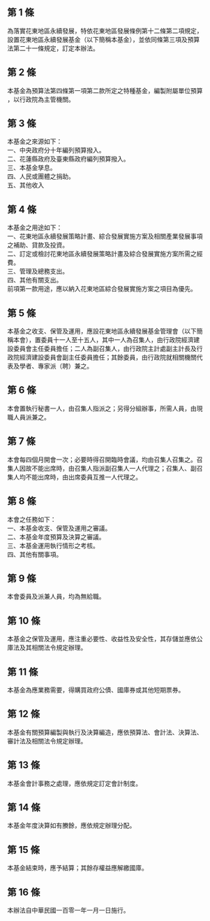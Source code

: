 第 1 條
-------
為落實花東地區永續發展，特依花東地區發展條例第十二條第二項規定，  
設置花東地區永續發展基金（以下簡稱本基金），並依同條第三項及預算  
法第二十一條規定，訂定本辦法。

第 2 條
-------
本基金為預算法第四條第一項第二款所定之特種基金，編製附屬單位預算  
，以行政院為主管機關。

第 3 條
-------
本基金之來源如下：  
一、中央政府分十年編列預算撥入。  
二、花蓮縣政府及臺東縣政府編列預算撥入。  
三、本基金孳息。  
四、人民或團體之捐助。  
五、其他收入

第 4 條
-------
本基金之用途如下：  
一、花東地區永續發展策略計畫、綜合發展實施方案及相關產業發展事項  
    之補助、貸款及投資。  
二、訂定或檢討花東地區永續發展策略計畫及綜合發展實施方案所需之經  
    費。  
三、管理及總務支出。  
四、其他有關支出。  
前項第一款用途，應以納入花東地區綜合發展實施方案之項目為優先。

第 5 條
-------
本基金之收支、保管及運用，應設花東地區永續發展基金管理會（以下簡  
稱本會），置委員十一人至十五人，其中一人為召集人，由行政院經濟建  
設委員會主任委員擔任；二人為副召集人，由行政院主計處副主計長及行  
政院經濟建設委員會副主任委員擔任；其餘委員，由行政院就相關機關代  
表及學者、專家派（聘）兼之。

第 6 條
-------
本會置執行秘書一人，由召集人指派之；另得分組辦事，所需人員，由現  
職人員派兼之。

第 7 條
-------
本會每四個月開會一次；必要時得召開臨時會議，均由召集人召集之。召  
集人因故不能出席時，由召集人指派副召集人一人代理之；召集人、副召  
集人均不能出席時，由出席委員互推一人代理之。

第 8 條
-------
本會之任務如下：  
一、本基金收支、保管及運用之審議。  
二、本基金年度預算及決算之審議。  
三、本基金運用執行情形之考核。  
四、其他有關事項。

第 9 條
-------
本會委員及派兼人員，均為無給職。

第 10 條
--------
本基金之保管及運用，應注重必要性、收益性及安全性，其存儲並應依公  
庫法及其相關法令規定辦理。

第 11 條
--------
本基金為應業務需要，得購買政府公債、國庫券或其他短期票券。

第 12 條
--------
本基金有關預算編製與執行及決算編造，應依預算法、會計法、決算法、  
審計法及相關法令規定辦理。

第 13 條
--------
本基金會計事務之處理，應依規定訂定會計制度。

第 14 條
--------
本基金年度決算如有賸餘，應依規定辦理分配。

第 15 條
--------
本基金結束時，應予結算；其餘存權益應解繳國庫。

第 16 條
--------
本辦法自中華民國一百零一年一月一日施行。

